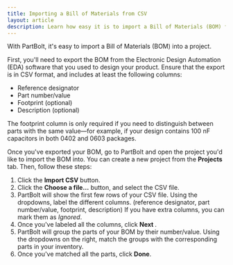 ```yaml
---
title: Importing a Bill of Materials from CSV
layout: article
description: Learn how easy it is to import a Bill of Materials (BOM) from external software into a PartBolt project.
---
```


With PartBolt, it's easy to import a Bill of Materials (BOM) into a project.

First, you'll need to export the BOM from the Electronic Design Automation (EDA) software that you used to design your product. Ensure that the export is in CSV format, and includes at least the following columns:

* Reference designator
* Part number/value
* Footprint (optional)
* Description (optional)

The footprint column is only required if you need to distinguish between parts with the same value&mdash;for example, if your design contains 100 nF capacitors in both 0402 and 0603 packages.

Once you've exported your BOM, go to PartBolt and open the project you'd like to import the BOM into. You can create a new project from the **<i class="fas fa-fw fa-atom"></i> Projects** tab. Then, follow these steps:

1. Click the **<i class="fas fa-fw fa-file-import"></i> Import CSV** button.
2. Click the **Choose a file&hellip;** button, and select the CSV file.
3. PartBolt will show the first few rows of your CSV file. Using the dropdowns, label the different columns. (reference designator, part number/value, footprint, description) If you have extra columns, you can mark them as *Ignored*.
4. Once you've labeled all the columns, click **Next <i class="fas fa-fw fa-chevron-right"></i>**.
5. PartBolt will group the parts of your BOM by their number/value. Using the dropdowns on the right, match the groups with the corresponding parts in your inventory.
6. Once you've matched all the parts, click **<i class="fas fa-fw fa-check"></i> Done**.